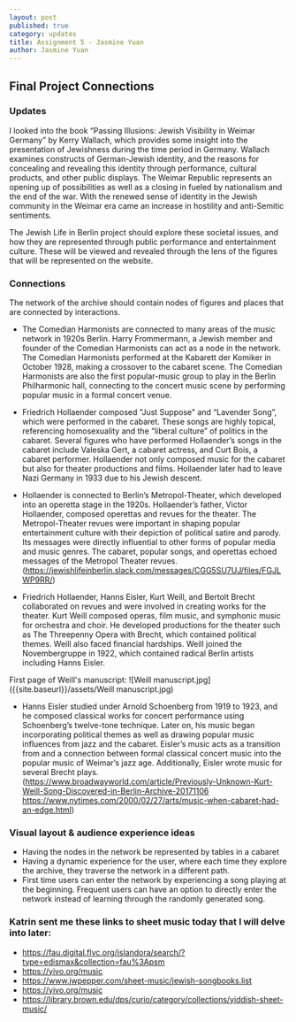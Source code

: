 ```yaml
---
layout: post
published: true
category: updates
title: Assignment 5 - Jasmine Yuan
author: Jasmine Yuan
---
```

## Final Project Connections

### Updates

I looked into the book “Passing Illusions: Jewish Visibility in Weimar Germany” by Kerry Wallach, which provides some insight into the presentation of Jewishness during the time period in Germany. Wallach examines constructs of German-Jewish identity, and the reasons for concealing and revealing this identity through performance, cultural products, and other public displays. The Weimar Republic represents an opening up of possibilities as well as a closing in fueled by nationalism and the end of the war. With the renewed sense of identity in the Jewish community in the Weimar era came an increase in hostility and anti-Semitic sentiments.

The Jewish Life in Berlin project should explore these societal issues, and how they are represented through public performance and entertainment culture. These will be viewed and revealed through the lens of the figures that will be represented on the website. 

### Connections

The network of the archive should contain nodes of figures and places that are connected by interactions. 

- The Comedian Harmonists are connected to many areas of the music network in 1920s Berlin. Harry Frommermann, a Jewish member and founder of the Comedian Harmonists can act as a node in the network. The Comedian Harmonists performed at the Kabarett der Komiker in October 1928, making a crossover to the cabaret scene. The Comedian Harmonists are also  the first popular-music group to play in the Berlin Philharmonic hall, connecting to the concert music scene by performing popular music in a formal concert venue.

- Friedrich Hollaender composed "Just Suppose" and “Lavender Song”, which were performed in the cabaret. These songs are highly topical, referencing homosexuality and the “liberal culture” of politics in the cabaret. Several figures who have performed Hollaender’s songs in the cabaret include Valeska Gert, a cabaret actress, and Curt Bois, a cabaret performer. Hollaender not only composed music for the cabaret but also for theater productions and films. Hollaender later had to leave Nazi Germany in 1933 due to his Jewish descent. 

- Hollaender is connected to Berlin’s Metropol-Theater, which developed into an operetta stage in the 1920s. Hollaender’s father, Victor Hollaender, composed operettas and revues for the theater. The Metropol-Theater revues were important in shaping popular entertainment culture with their depiction of political satire and parody. Its messages were directly influential to other forms of popular media and music genres. The cabaret, popular songs, and operettas echoed messages of the Metropol Theater revues. 
(https://jewishlifeinberlin.slack.com/messages/CGG5SU7UJ/files/FGJLWP9RR/)

- Friedrich Hollaender, Hanns Eisler, Kurt Weill, and Bertolt Brecht collaborated on revues and were involved in creating works for the theater. Kurt Weill composed operas, film music, and symphonic music for orchestra and choir. He developed productions for the theater such as The Threepenny Opera with Brecht, which contained political themes. Weill also faced financial hardships. Weill joined the Novembergruppe in 1922, which contained radical Berlin artists including Hanns Eisler. 

First page of Weill's manuscript:
![Weill manuscript.jpg]({{site.baseurl}}/assets/Weill manuscript.jpg)

- Hanns Eisler studied under Arnold Schoenberg from 1919 to 1923, and he composed classical works for concert performance using Schoenberg’s twelve-tone technique. Later on, his music began incorporating political themes as well as drawing popular music influences from jazz and the cabaret. Eisler’s music acts as a transition from and a connection between formal classical concert music into the popular music of Weimar’s jazz age. Additionally, Eisler wrote music for several Brecht plays. (https://www.broadwayworld.com/article/Previously-Unknown-Kurt-Weill-Song-Discovered-in-Berlin-Archive-20171106 
https://www.nytimes.com/2000/02/27/arts/music-when-cabaret-had-an-edge.html)


### Visual layout & audience experience ideas 
- Having the nodes in the network be represented by tables in a cabaret
- Having a dynamic experience for the user, where each time they explore the archive, they traverse the network in a different path. 
- First time users can enter the network by experiencing a song playing at the beginning. Frequent users can have an option to directly enter the network instead of learning through the randomly generated song. 

### Katrin sent me these links to sheet music today that I will delve into later: 
- https://fau.digital.flvc.org/islandora/search/?type=edismax&collection=fau%3Apsm
- https://yivo.org/music
- https://www.jwpepper.com/sheet-music/jewish-songbooks.list
- https://yivo.org/music
- https://library.brown.edu/dps/curio/category/collections/yiddish-sheet-music/


